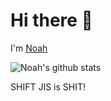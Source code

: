 # Hi there 👋

I'm [Noah](https://github.com/NoahDayo)

![Noah's github stats](https://github-readme-stats.vercel.app/api?username=noahdayo&show_icons=true&theme=dark)

SHIFT JIS is SHIT!

